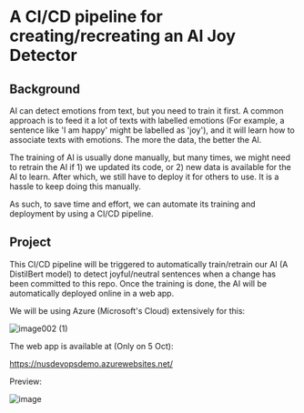 # A CI/CD pipeline for creating/recreating an AI Joy Detector

## Background

AI can detect emotions from text, but you need to train it first. A common approach is to feed it a lot of texts with labelled emotions (For example, a sentence like 'I am happy' might be labelled as 'joy'), and it will learn how to associate texts with emotions. The more the data, the better the AI.

The training of AI is usually done manually, but many times, we might need to retrain the AI if 1) we updated its code, or 2) new data is available for the AI to learn. After which, we still have to deploy it for others to use. It is a hassle to keep doing this manually.

As such, to save time and effort, we can automate its training and deployment by using a CI/CD pipeline.

## Project

This CI/CD pipeline will be triggered to automatically train/retrain our AI (A DistilBert model) to detect joyful/neutral sentences when a change has been committed to this repo.
Once the training is done, the AI will be automatically deployed online in a web app.

We will be using Azure (Microsoft's Cloud) extensively for this:

![image002 (1)](https://user-images.githubusercontent.com/81354022/147899263-8b33134f-540c-48ff-9513-7480ba69cadc.jpg)

The web app is available at (Only on 5 Oct): 

https://nusdevopsdemo.azurewebsites.net/

Preview:

![image](https://user-images.githubusercontent.com/81354022/135783256-0c32a79f-b2d0-4b2a-b167-08259092d629.png)

